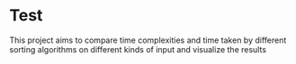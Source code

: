 # Test
This project aims to compare time complexities and time taken by different sorting algorithms on different kinds of input and visualize the results
